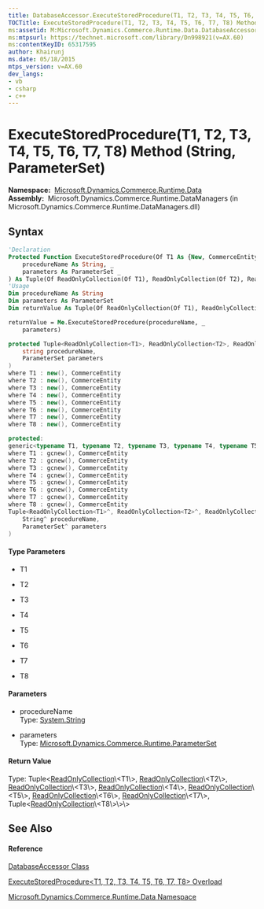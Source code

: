 ```yaml
---
title: DatabaseAccessor.ExecuteStoredProcedure(T1, T2, T3, T4, T5, T6, T7, T8) Method (String, ParameterSet) (Microsoft.Dynamics.Commerce.Runtime.Data)
TOCTitle: ExecuteStoredProcedure(T1, T2, T3, T4, T5, T6, T7, T8) Method (String, ParameterSet)
ms:assetid: M:Microsoft.Dynamics.Commerce.Runtime.Data.DatabaseAccessor.ExecuteStoredProcedure``8(System.String,Microsoft.Dynamics.Commerce.Runtime.ParameterSet)
ms:mtpsurl: https://technet.microsoft.com/library/Dn998921(v=AX.60)
ms:contentKeyID: 65317595
author: Khairunj
ms.date: 05/18/2015
mtps_version: v=AX.60
dev_langs:
- vb
- csharp
- c++
---
```


# ExecuteStoredProcedure(T1, T2, T3, T4, T5, T6, T7, T8) Method (String, ParameterSet)

**Namespace:**  [Microsoft.Dynamics.Commerce.Runtime.Data](microsoft-dynamics-commerce-runtime-data-namespace.md)  
**Assembly:**  Microsoft.Dynamics.Commerce.Runtime.DataManagers (in Microsoft.Dynamics.Commerce.Runtime.DataManagers.dll)

## Syntax

``` vb
'Declaration
Protected Function ExecuteStoredProcedure(Of T1 As {New, CommerceEntity}, T2 As {New, CommerceEntity}, T3 As {New, CommerceEntity}, T4 As {New, CommerceEntity}, T5 As {New, CommerceEntity}, T6 As {New, CommerceEntity}, T7 As {New, CommerceEntity}, T8 As {New, CommerceEntity}) ( _
    procedureName As String, _
    parameters As ParameterSet _
) As Tuple(Of ReadOnlyCollection(Of T1), ReadOnlyCollection(Of T2), ReadOnlyCollection(Of T3), ReadOnlyCollection(Of T4), ReadOnlyCollection(Of T5), ReadOnlyCollection(Of T6), ReadOnlyCollection(Of T7), Tuple(Of ReadOnlyCollection(Of T8)))
'Usage
Dim procedureName As String
Dim parameters As ParameterSet
Dim returnValue As Tuple(Of ReadOnlyCollection(Of T1), ReadOnlyCollection(Of T2), ReadOnlyCollection(Of T3), ReadOnlyCollection(Of T4), ReadOnlyCollection(Of T5), ReadOnlyCollection(Of T6), ReadOnlyCollection(Of T7), Tuple(Of ReadOnlyCollection(Of T8)))

returnValue = Me.ExecuteStoredProcedure(procedureName, _
    parameters)
```

``` csharp
protected Tuple<ReadOnlyCollection<T1>, ReadOnlyCollection<T2>, ReadOnlyCollection<T3>, ReadOnlyCollection<T4>, ReadOnlyCollection<T5>, ReadOnlyCollection<T6>, ReadOnlyCollection<T7>, Tuple<ReadOnlyCollection<T8>>> ExecuteStoredProcedure<T1, T2, T3, T4, T5, T6, T7, T8>(
    string procedureName,
    ParameterSet parameters
)
where T1 : new(), CommerceEntity
where T2 : new(), CommerceEntity
where T3 : new(), CommerceEntity
where T4 : new(), CommerceEntity
where T5 : new(), CommerceEntity
where T6 : new(), CommerceEntity
where T7 : new(), CommerceEntity
where T8 : new(), CommerceEntity
```

``` c++
protected:
generic<typename T1, typename T2, typename T3, typename T4, typename T5, typename T6, typename T7, typename T8>
where T1 : gcnew(), CommerceEntity
where T2 : gcnew(), CommerceEntity
where T3 : gcnew(), CommerceEntity
where T4 : gcnew(), CommerceEntity
where T5 : gcnew(), CommerceEntity
where T6 : gcnew(), CommerceEntity
where T7 : gcnew(), CommerceEntity
where T8 : gcnew(), CommerceEntity
Tuple<ReadOnlyCollection<T1>^, ReadOnlyCollection<T2>^, ReadOnlyCollection<T3>^, ReadOnlyCollection<T4>^, ReadOnlyCollection<T5>^, ReadOnlyCollection<T6>^, ReadOnlyCollection<T7>^, Tuple<ReadOnlyCollection<T8>^>^>^ ExecuteStoredProcedure(
    String^ procedureName, 
    ParameterSet^ parameters
)
```

#### Type Parameters

  - T1

<!-- end list -->

  - T2

<!-- end list -->

  - T3

<!-- end list -->

  - T4

<!-- end list -->

  - T5

<!-- end list -->

  - T6

<!-- end list -->

  - T7

<!-- end list -->

  - T8

#### Parameters

  - procedureName  
    Type: [System.String](https://technet.microsoft.com/library/s1wwdcbf\(v=ax.60\))  

<!-- end list -->

  - parameters  
    Type: [Microsoft.Dynamics.Commerce.Runtime.ParameterSet](parameterset-class-microsoft-dynamics-commerce-runtime.md)  

#### Return Value

Type: Tuple\<[ReadOnlyCollection](https://technet.microsoft.com/library/ms132474\(v=ax.60\))\<T1\>, [ReadOnlyCollection](https://technet.microsoft.com/library/ms132474\(v=ax.60\))\<T2\>, [ReadOnlyCollection](https://technet.microsoft.com/library/ms132474\(v=ax.60\))\<T3\>, [ReadOnlyCollection](https://technet.microsoft.com/library/ms132474\(v=ax.60\))\<T4\>, [ReadOnlyCollection](https://technet.microsoft.com/library/ms132474\(v=ax.60\))\<T5\>, [ReadOnlyCollection](https://technet.microsoft.com/library/ms132474\(v=ax.60\))\<T6\>, [ReadOnlyCollection](https://technet.microsoft.com/library/ms132474\(v=ax.60\))\<T7\>, Tuple\<[ReadOnlyCollection](https://technet.microsoft.com/library/ms132474\(v=ax.60\))\<T8\>\>\>  

## See Also

#### Reference

[DatabaseAccessor Class](databaseaccessor-class-microsoft-dynamics-commerce-runtime-data.md)

[ExecuteStoredProcedure\<T1, T2, T3, T4, T5, T6, T7, T8\> Overload](databaseaccessor-executestoredprocedure-t1-t2-t3-t4-t5-t6-t7-t8-method-microsoft-dynamics-commerce-runtime-data.md)

[Microsoft.Dynamics.Commerce.Runtime.Data Namespace](microsoft-dynamics-commerce-runtime-data-namespace.md)

